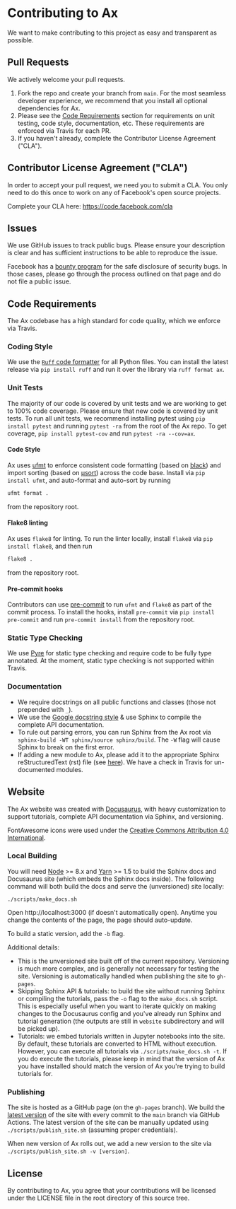# Contributing to Ax
We want to make contributing to this project as easy and transparent as
possible.

## Pull Requests
We actively welcome your pull requests.

1. Fork the repo and create your branch from `main`.
  For the most seamless developer experience, we recommend that you install
  all optional dependencies for Ax.
2. Please see the [Code Requirements](#code-requirements) section for requirements on unit testing, code style, documentation, etc. These requirements are enforced via Travis for each PR.
3. If you haven't already, complete the Contributor License Agreement ("CLA").

## Contributor License Agreement ("CLA")
In order to accept your pull request, we need you to submit a CLA. You only need
to do this once to work on any of Facebook's open source projects.

Complete your CLA here: <https://code.facebook.com/cla>

## Issues
We use GitHub issues to track public bugs. Please ensure your description is
clear and has sufficient instructions to be able to reproduce the issue.

Facebook has a [bounty program](https://www.facebook.com/whitehat/) for the safe
disclosure of security bugs. In those cases, please go through the process
outlined on that page and do not file a public issue.

## Code Requirements

The Ax codebase has a high standard for code quality, which we enforce via Travis.

### Coding Style
We use the [`Ruff` code formatter](https://docs.astral.sh/ruff/formatter/) for all Python files. You can install the latest release via `pip install ruff` and run it over the library via `ruff format ax`.

### Unit Tests
The majority of our code is covered by unit tests and we are working to get to 100% code coverage. Please ensure that new code is covered by unit tests. To run all unit tests, we recommend installing pytest using `pip install pytest` and running `pytest -ra` from the root of the Ax repo. To get coverage, `pip install pytest-cov` and run `pytest -ra --cov=ax`.

#### Code Style

Ax uses [ufmt](https://github.com/omnilib/ufmt) to enforce consistent code
formatting (based on [black](https://github.com/ambv/black)) and import sorting
(based on [µsort](https://github.com/facebook/usort)) across the code base.
Install via `pip install ufmt`, and auto-format and auto-sort by running

```bash
ufmt format .
```

from the repository root.

#### Flake8 linting

Ax uses `flake8` for linting. To run the linter locally, install `flake8`
via `pip install flake8`, and then run

```bash
flake8 .
```

from the repository root.

#### Pre-commit hooks

Contributors can use [pre-commit](https://pre-commit.com/) to run `ufmt` and
`flake8` as part of the commit process. To install the hooks, install `pre-commit`
via `pip install pre-commit` and run `pre-commit install` from the repository
root.

### Static Type Checking
We use [Pyre](https://pyre-check.org/) for static type checking and require code to be fully type annotated. At the moment, static type checking is not supported within Travis.

### Documentation
* We require docstrings on all public functions and classes (those not prepended with `_`).
* We use the [Google docstring style](https://sphinxcontrib-napoleon.readthedocs.io/en/latest/example_google.html) & use Sphinx to compile the complete API documentation.
* To rule out parsing errors, you can run Sphinx from the Ax root via `sphinx-build -WT sphinx/source sphinx/build`. The `-W` flag will cause Sphinx to break on the first error.
* If adding a new module to Ax, please add it to the appropriate Sphinx reStructuredText (rst) file (see [here](https://github.com/facebook/Ax/tree/main/sphinx/source)). We have a check in Travis for un-documented modules.

## Website

The Ax website was created with [Docusaurus](https://docusaurus.io/), with heavy customization to support tutorials, complete API documentation via Sphinx, and versioning.

FontAwesome icons were used under the [Creative Commons Attribution 4.0 International](https://fontawesome.com/license).

### Local Building

You will need [Node](https://nodejs.org/en/) >= 8.x and [Yarn](https://yarnpkg.com/en/) >= 1.5
to build the Sphinx docs and Docusaurus site (which embeds the Sphinx docs inside). The
following command will both build the docs and serve the (unversioned) site locally:
```
./scripts/make_docs.sh
```

Open http://localhost:3000 (if doesn't automatically open). Anytime you change the contents of the page, the page should auto-update.

To build a static version, add the `-b` flag.

Additional details:

* This is the unversioned site built off of the current repository. Versioning is much more complex, and is generally not necessary for testing the site. Versioning is automatically handled when publishing the site to `gh-pages`.
* Skipping Sphinx API & tutorials: to build the site without running Sphinx or compiling the tutorials, pass the `-o` flag to the `make_docs.sh` script. This is especially useful when you want to iterate quickly on making changes to the Docusaurus config and you've already run Sphinx and tutorial generation (the outputs are still in `website` subdirectory and will be picked up).
* Tutorials: we embed tutorials written in Jupyter notebooks into the site. By default, these tutorials are converted to HTML without execution. However, you can execute all tutorials via `./scripts/make_docs.sh -t`. If you do execute the tutorials, please keep in mind that the version of Ax you have installed should match the version of Ax you're trying to build tutorials for.

### Publishing
The site is hosted as a GitHub page (on the `gh-pages` branch). We build the [latest version](https://ax.dev/versions/latest/index.html) of the site with every commit to the `main` branch via GitHub Actions. The latest version of the site can be manually updated using `./scripts/publish_site.sh` (assuming proper credentials).

When new version of Ax rolls out, we add a new version to the site via `./scripts/publish_site.sh -v [version]`.

## License
By contributing to Ax, you agree that your contributions will be licensed
under the LICENSE file in the root directory of this source tree.

